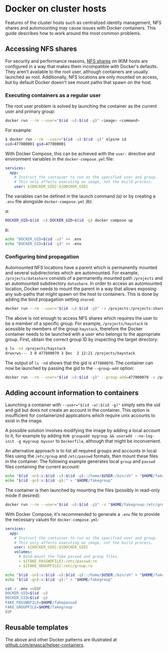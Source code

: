 # Docker on cluster hosts

Features of the cluster hosts such as centralized identity management, NFS shares and automounting may cause issues with Docker containers. This guide describes how to work around the most common problems.

## Accessing NFS shares

For security and performance reasons, [NFS shares](getting-started.md#where-to-store-your-data) on IKIM hosts are configured in a way that makes them incompatible with Docker's defaults. They aren't available to the root user, although containers are usually launched as root. Additionally, NFS locations are only mounted on access, but by default Docker doesn't see mount paths that spawn on the host.

### Executing containers as a regular user

The root user problem is solved by launching the container as the current user and primary group:

```sh
docker run --rm --user="$(id -u):$(id -g)" <image> <command>
```

For example:

```sh
$ docker run --rm --user="$(id -u):$(id -g)" alpine id
uid=477800001 gid=477800001
```

With Docker Compose, this can be achieved with the `user:` directive and environment variables in the `docker-compose.yml` file:

```yml
services:
  app:
    # Instruct the container to run as the specified user and group.
    # This only affects executing an image, not the build process.
    user: ${DOCKER_UID}:${DOCKER_GID}
```

The variables can be defined in the launch command _(a)_ or by creating a `.env` file alongside `docker-compose.yml` _(b)_.

_a_:

```sh
DOCKER_UID=$(id -u) DOCKER_GID=$(id -g) docker compose up
```

_b_:

```sh
echo "DOCKER_UID=$(id -u)" >> .env
echo "DOCKER_GID=$(id -g)" >> .env
```

### Configuring bind propagation

Automounted NFS locations have a parent which is permanently mounted and several subdirectories which are automounted. For example, `/projects/datashare` consists of a permanently mounted path `/projects` and an automounted subdirectory `datashare`. In order to access an automounted location, Docker needs to mount the parent in a way that allows exposing any sub-paths that might spawn on the host to containers. This is done by adding the bind propagation setting `shared`:

```sh
docker run --rm --user="$(id -u):$(id -g)" -v /projects:/projects:shared alpine ls /projects/datashare
```

The above is not enough to access NFS shares which requires the user to be a member of a specific group. For example, `/projects/haystack` is acessible by members of the group `haystack`, therefore the Docker container needs to be launched with a user who belongs to the appropriate group. First, obtain the correct group ID by inspecting the target directory:

```sh
$ ls -nd /projects/haystack
drwxrws--- 3 0 477800070 3 Dec  2 12:21 /projects/haystack
```

The output of `ls -nd` shows that the gid is `477800070`. The container can now be launched by passing the gid to the `--group-add` option:

```sh
docker run --rm --user="$(id -u):$(id -g)" --group-add=477800070 -v /projects:/projects:shared alpine ls /projects/haystack
```

## Adding account information to containers

Launching a container with `--user="$(id -u):$(id -g)"` simply sets the uid and gid but does not create an account in the container. This option is insufficient for containerized applications which require unix accounts to exist in the image.

A possible solution involves modifying the image by adding a local account to it, for example by adding `RUN groupadd mygroup && useradd --no-log-init -g mygroup myuser` to `Dockerfile`, although that might be inconvenient.

An alternative approach is to list all required groups and accounts in local files using the `/etc/group` and `/etc/passwd` formats, then mount these files in the container. The following example generates local `group` and `passwd` files containing the current account:

```sh
echo "$(id -un):x:$(id -u):$(id -g)::/home/$USER:/bin/sh" > "$HOME/fakepasswd"
echo "$(id -gn):x:$(id -g):" > "$HOME/fakegroup"
```

The container is then launched by mounting the files (possibly in read-only mode if desired):

```sh
docker run --rm --user="$(id -u):$(id -g)" -v "$HOME/fakegroup:/etc/group:ro" -v "$HOME/fakepasswd:/etc/passwd:ro" <image> <command>
```

With Docker Compose, it's recommended to generate a `.env` file to provide the necessary values for `docker-compose.yml`:

```yml
services:
  app:
    # Instruct the container to run as the specified user and group.
    # This only affects executing an image, not the build process.
    user: ${DOCKER_UID}:${DOCKER_GID}
    volumes:
      # Bind-mount the fake passwd and group files.
      - ${FAKE_PASSWDFILE}:/etc/passwd:ro
      - ${FAKE_GROUPFILE}:/etc/group:ro
```

```sh
echo "$(id -un):x:$(id -u):$(id -g)::/home/$USER:/bin/sh" > "$HOME/fakepasswd"
echo "$(id -gn):x:$(id -g):" > "$HOME/fakegroup"

cat > .env <<EOF
DOCKER_UID=$(id -u)
DOCKER_GID=$(id -g)
FAKE_PASSWDFILE=$HOME/fakepasswd
FAKE_GROUPFILE=$HOME/fakegroup
EOF
```

## Reusable templates

The above and other Docker patterns are illustrated at [github.com/enasca/helper-containers](https://github.com/enasca/helper-containers).
